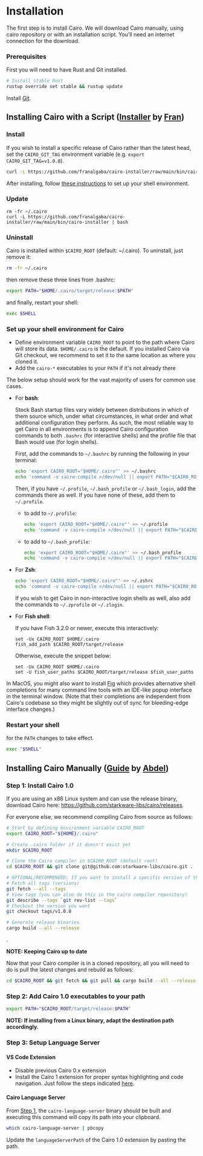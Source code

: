 # Installation

The first step is to install Cairo. We will download Cairo manually, using cairo repository or with an installation script. You’ll need an internet connection for the download.

### Prerequisites

First you will need to have Rust and Git installed.

```bash
# Install stable Rust
rustup override set stable && rustup update
```

Install [Git](https://git-scm.com/).

## Installing Cairo with a Script ([Installer](https://github.com/franalgaba/cairo-installer) by [Fran](https://github.com/franalgaba))

### Install

If you wish to install a specific release of Cairo rather than the latest head, set the `CAIRO_GIT_TAG` environment variable (e.g. `export CAIRO_GIT_TAG=v1.0.0`).

```bash 
curl -L https://github.com/franalgaba/cairo-installer/raw/main/bin/cairo-installer | bash
```

After installing, follow [these instructions](#set-up-your-shell-environment-for-cairo) to set up your shell environment.

### Update

```
rm -fr ~/.cairo
curl -L https://github.com/franalgaba/cairo-installer/raw/main/bin/cairo-installer | bash
```

### Uninstall

Cairo is installed within `$CAIRO_ROOT` (default: ~/.cairo). To uninstall, just remove it:

```bash
rm -fr ~/.cairo
```

then remove these three lines from .bashrc:

```bash
export PATH="$HOME/.cairo/target/release:$PATH"
```

and finally, restart your shell:

```bash
exec $SHELL
```

### Set up your shell environment for Cairo

* Define environment variable `CAIRO_ROOT` to point to the path where
  Cairo will store its data. `$HOME/.cairo` is the default.
  If you installed Cairo via Git checkout, we recommend
  to set it to the same location as where you cloned it.
* Add the `cairo-*` executables to your `PATH` if it's not already there

The below setup should work for the vast majority of users for common use cases.

  - For **bash**:

    Stock Bash startup files vary widely between distributions in which of them source
    which, under what circumstances, in what order and what additional configuration they perform.
    As such, the most reliable way to get Cairo in all environments is to append Cairo
    configuration commands to both `.bashrc` (for interactive shells)
    and the profile file that Bash would use (for login shells).

    First, add the commands to `~/.bashrc` by running the following in your terminal:

    ~~~ bash
    echo 'export CAIRO_ROOT="$HOME/.cairo"' >> ~/.bashrc
    echo 'command -v cairo-compile >/dev/null || export PATH="$CAIRO_ROOT/target/release:$PATH"' >> ~/.bashrc
    ~~~

    Then, if you have `~/.profile`, `~/.bash_profile` or `~/.bash_login`, add the commands there as well.
    If you have none of these, add them to `~/.profile`.

    * to add to `~/.profile`:
      ~~~ bash
      echo 'export CAIRO_ROOT="$HOME/.cairo"' >> ~/.profile
      echo 'command -v cairo-compile >/dev/null || export PATH="$CAIRO_ROOT/target/release:$PATH"' >> ~/.profile
      ~~~

    * to add to `~/.bash_profile`:
      ~~~ bash
      echo 'export CAIRO_ROOT="$HOME/.cairo"' >> ~/.bash_profile
      echo 'command -v cairo-compile >/dev/null || export PATH="$CAIRO_ROOT/target/release:$PATH"' >> ~/.bash_profile
      ~~~

  - For **Zsh**:
    ~~~ zsh
    echo 'export CAIRO_ROOT="$HOME/.cairo"' >> ~/.zshrc
    echo 'command -v cairo-compile >/dev/null || export PATH="$CAIRO_ROOT/target/release:$PATH"' >> ~/.zshrc
    ~~~

    If you wish to get Cairo in non-interactive login shells as well, also add the commands to `~/.zprofile` or `~/.zlogin`.

  - For **Fish shell**:

    If you have Fish 3.2.0 or newer, execute this interactively:

    ~~~ fish
    set -Ux CAIRO_ROOT $HOME/.cairo
    fish_add_path $CAIRO_ROOT/target/release
    ~~~

    Otherwise, execute the snippet below:

    ~~~ fish
    set -Ux CAIRO_ROOT $HOME/.cairo
    set -U fish_user_paths $CAIRO_ROOT/target/release $fish_user_paths
    ~~~

   In MacOS, you might also want to install [Fig](https://fig.io/) which
provides alternative shell completions for many command line tools with an
IDE-like popup interface in the terminal window.
(Note that their completions are independent from Cairo's codebase
so they might be slightly out of sync for bleeding-edge interface changes.)

### Restart your shell

  for the `PATH` changes to take effect.

  ```sh
  exec "$SHELL"
  ```

## Installing Cairo Manually ([Guide](https://github.com/auditless/cairo-template) by [Abdel](https://github.com/abdelhamidbakhta))

### Step 1: Install Cairo 1.0

If you are using an x86 Linux system and can use the release binary, download Cairo here: <https://github.com/starkware-libs/cairo/releases>.

For everyone else, we recommend compiling Cairo from source as follows:

```bash
# Start by defining environment variable CAIRO_ROOT
export CAIRO_ROOT="${HOME}/.cairo"

# Create .cairo folder if it doesn't exist yet
mkdir $CAIRO_ROOT

# Clone the Cairo compiler in $CAIRO_ROOT (default root)
cd $CAIRO_ROOT && git clone git@github.com:starkware-libs/cairo.git .

# OPTIONAL/RECOMMENDED: If you want to install a specific version of the compiler
# Fetch all tags (versions)
git fetch --all --tags
# View tags (you can also do this in the cairo compiler repository)
git describe --tags `git rev-list --tags`
# Checkout the version you want
git checkout tags/v1.0.0

# Generate release binaries
cargo build --all --release
```

. 

**NOTE: Keeping Cairo up to date**

Now that your Cairo compiler is in a cloned repository, all you will need to do
is pull the latest changes and rebuild as follows:

```bash
cd $CAIRO_ROOT && git fetch && git pull && cargo build --all --release
```

### Step 2: Add Cairo 1.0 executables to your path

```bash
export PATH="$CAIRO_ROOT/target/release:$PATH"
```

**NOTE: If installing from a Linux binary, adapt the destination path accordingly.**

### Step 3: Setup Language Server

#### VS Code Extension

- Disable previous Cairo 0.x extension
- Install the Cairo 1 extension for proper syntax highlighting and code navigation.
Just follow the steps indicated [here](https://github.com/starkware-libs/cairo/blob/main/vscode-cairo/README.md).

#### Cairo Language Server

From [Step 1](#step-1-install-cairo-10-guide-by-abdel), the `cairo-language-server` binary should be built and executing this command will copy its path into your clipboard.

```bash
which cairo-language-server | pbcopy
```

Update the `languageServerPath` of the Cairo 1.0 extension by pasting the path.
